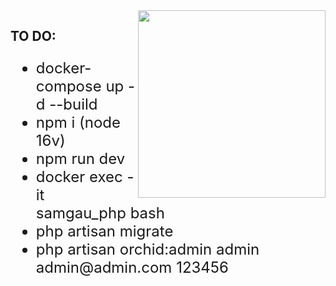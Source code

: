 <img style="float: right" src="https://media.giphy.com/media/M9gbBd9nbDrOTu1Mqx/giphy.gif" width="300">

## TO DO:

<ul style="font-size: 24px">
    <li>docker-compose up -d --build</li>
    <li>npm i (node 16v)</li>
    <li>npm run dev</li>
    <li>docker exec -it samgau_php bash</li>
    <li>php artisan migrate</li>
    <li>php artisan orchid:admin admin admin@admin.com 123456</li>
</ul>  
